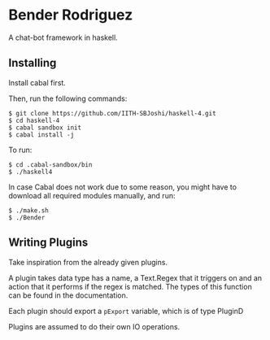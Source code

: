 # Bender Rodriguez

A chat-bot framework in haskell.

## Installing

Install cabal first.

Then, run the following commands:

```
$ git clone https://github.com/IITH-SBJoshi/haskell-4.git
$ cd haskell-4
$ cabal sandbox init
$ cabal install -j
```

To run:

```
$ cd .cabal-sandbox/bin
$ ./haskell4
```

In case Cabal does not work due to some reason, you might have to download all required modules manually,
and run: 

```
$ ./make.sh
$ ./Bender
```

## Writing Plugins

Take inspiration from the already given plugins.

A plugin takes data type has a name, a Text.Regex that it triggers on and an action that it performs if the regex is matched. The types of this function can be found in the documentation. 

Each plugin should export a `pExport` variable, which is of type PluginD

Plugins are assumed to do their own IO operations.